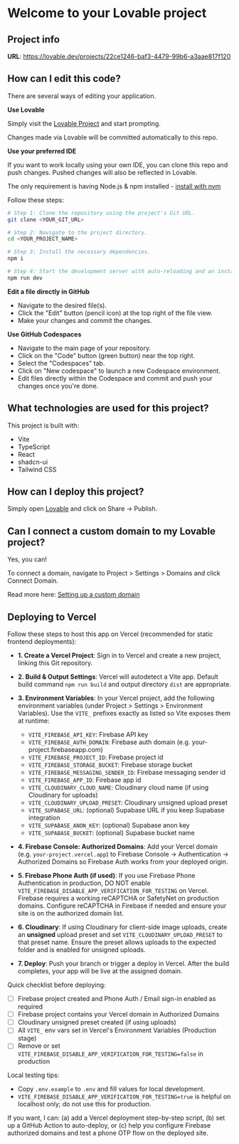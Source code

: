 # Welcome to your Lovable project

## Project info

**URL**: https://lovable.dev/projects/22ce1246-baf3-4479-99b6-a3aae817f120

## How can I edit this code?

There are several ways of editing your application.

**Use Lovable**

Simply visit the [Lovable Project](https://lovable.dev/projects/22ce1246-baf3-4479-99b6-a3aae817f120) and start prompting.

Changes made via Lovable will be committed automatically to this repo.

**Use your preferred IDE**

If you want to work locally using your own IDE, you can clone this repo and push changes. Pushed changes will also be reflected in Lovable.

The only requirement is having Node.js & npm installed - [install with nvm](https://github.com/nvm-sh/nvm#installing-and-updating)

Follow these steps:

```sh
# Step 1: Clone the repository using the project's Git URL.
git clone <YOUR_GIT_URL>

# Step 2: Navigate to the project directory.
cd <YOUR_PROJECT_NAME>

# Step 3: Install the necessary dependencies.
npm i

# Step 4: Start the development server with auto-reloading and an instant preview.
npm run dev
```

**Edit a file directly in GitHub**

- Navigate to the desired file(s).
- Click the "Edit" button (pencil icon) at the top right of the file view.
- Make your changes and commit the changes.

**Use GitHub Codespaces**

- Navigate to the main page of your repository.
- Click on the "Code" button (green button) near the top right.
- Select the "Codespaces" tab.
- Click on "New codespace" to launch a new Codespace environment.
- Edit files directly within the Codespace and commit and push your changes once you're done.

## What technologies are used for this project?

This project is built with:

- Vite
- TypeScript
- React
- shadcn-ui
- Tailwind CSS

## How can I deploy this project?

Simply open [Lovable](https://lovable.dev/projects/22ce1246-baf3-4479-99b6-a3aae817f120) and click on Share -> Publish.

## Can I connect a custom domain to my Lovable project?

Yes, you can!

To connect a domain, navigate to Project > Settings > Domains and click Connect Domain.

Read more here: [Setting up a custom domain](https://docs.lovable.dev/features/custom-domain#custom-domain)

## Deploying to Vercel

Follow these steps to host this app on Vercel (recommended for static frontend deployments):

- **1. Create a Vercel Project**: Sign in to Vercel and create a new project, linking this Git repository.
- **2. Build & Output Settings**: Vercel will autodetect a Vite app. Default build command `npm run build` and output directory `dist` are appropriate.
- **3. Environment Variables**: In your Vercel project, add the following environment variables (under Project > Settings > Environment Variables). Use the `VITE_` prefixes exactly as listed so Vite exposes them at runtime:
	- `VITE_FIREBASE_API_KEY`: Firebase API key
	- `VITE_FIREBASE_AUTH_DOMAIN`: Firebase auth domain (e.g. your-project.firebaseapp.com)
	- `VITE_FIREBASE_PROJECT_ID`: Firebase project id
	- `VITE_FIREBASE_STORAGE_BUCKET`: Firebase storage bucket
	- `VITE_FIREBASE_MESSAGING_SENDER_ID`: Firebase messaging sender id
	- `VITE_FIREBASE_APP_ID`: Firebase app id
	- `VITE_CLOUDINARY_CLOUD_NAME`: Cloudinary cloud name (if using Cloudinary for uploads)
	- `VITE_CLOUDINARY_UPLOAD_PRESET`: Cloudinary unsigned upload preset
	- `VITE_SUPABASE_URL`: (optional) Supabase URL if you keep Supabase integration
	- `VITE_SUPABASE_ANON_KEY`: (optional) Supabase anon key
	- `VITE_SUPABASE_BUCKET`: (optional) Supabase bucket name

- **4. Firebase Console: Authorized Domains**: Add your Vercel domain (e.g. `your-project.vercel.app`) to Firebase Console → Authentication → Authorized Domains so Firebase Auth works from your deployed origin.

- **5. Firebase Phone Auth (if used)**: If you use Firebase Phone Authentication in production, DO NOT enable `VITE_FIREBASE_DISABLE_APP_VERIFICATION_FOR_TESTING` on Vercel. Firebase requires a working reCAPTCHA or SafetyNet on production domains. Configure reCAPTCHA in Firebase if needed and ensure your site is on the authorized domain list.

- **6. Cloudinary**: If using Cloudinary for client-side image uploads, create an **unsigned** upload preset and set `VITE_CLOUDINARY_UPLOAD_PRESET` to that preset name. Ensure the preset allows uploads to the expected folder and is enabled for unsigned uploads.

- **7. Deploy**: Push your branch or trigger a deploy in Vercel. After the build completes, your app will be live at the assigned domain.

Quick checklist before deploying:
- [ ] Firebase project created and Phone Auth / Email sign-in enabled as required
- [ ] Firebase project contains your Vercel domain in Authorized Domains
- [ ] Cloudinary unsigned preset created (if using uploads)
- [ ] All `VITE_` env vars set in Vercel's Environment Variables (Production stage)
- [ ] Remove or set `VITE_FIREBASE_DISABLE_APP_VERIFICATION_FOR_TESTING=false` in production

Local testing tips:
- Copy `.env.example` to `.env` and fill values for local development.
- `VITE_FIREBASE_DISABLE_APP_VERIFICATION_FOR_TESTING=true` is helpful on localhost only; do not use this for production.

If you want, I can: (a) add a Vercel deployment step-by-step script, (b) set up a GitHub Action to auto-deploy, or (c) help you configure Firebase authorized domains and test a phone OTP flow on the deployed site.
